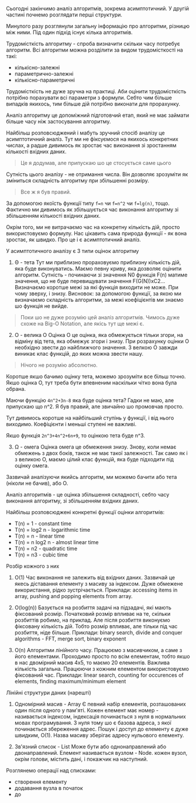 Сьогодні закінчимо аналіз алгоритмів, зокрема асимптотичний. У другій частині почнемо розглядати перші структури.

Минулого разу розглянули загальну інформацію про алгоритми, різницю між ними. Під один підхід існує кілька алгоритмів.

Трудомісткість алгоритму - спроба визначити скільки часу потребує алгоритм. Всі алгоритми можна розділити за видом трудомісткості на такі:
- кількісно-залежні
- параметрично-залежні
- кількісно-параметричні

Трудомісткість не дуже зручна на практиці. Аби оцінити трудомісткість потрібно порахувати всі параметри з формули. Себто чим більше випадків якихось, тим більше дій потрібно виконати для прорахунку.

Аналіз алгоритму це допоміжний підготовчий етап, який не має займати більше часу ніж застосування алгоритму.

Найбільш розповсюджений і мабуть зручний спосіб аналізу це асимптотичний аналіз. Тут ми не фіксуємося на якихось конкретних числах, а радше дивимось як зростає час виконання зі зростанням кількості вхідних даних.
> Це я додумав, але припускаю шо це стосується саме цього

Сутність цього аналізу - не отримання числа. Він дозволяє зрозуміти як зміниться складність алгоритму при збільшенні розміру.
> Все ж я був правий.

За допомогою якоїсть функції типу `f=n` чи `f=n^2` чи `f=lg(n)`, тощо. Фактично ми дивимось як збільшується час виконання алгоритму зі збільшенням кількості вхідних даних. 

Окрім того, ми не витрачаємо час на конкретну кількість дій, просто використовуємо формулу. Нас цікавить сама природа функції - як вона зростає, як швидко. Про це і є асимптотичний аналіз.

У асимптотичного аналізу є 3 типи оцінок алгоритму

1. Θ - тета
Тут ми приблизно прораховуємо приблизну кількість дій, яка буде виконуватись. Маємо певну криву, яка дозволяє оцінити алгоритм. Сутність - починаючи зі значення N0 функція F(n) матиме значення, що не буде перевищувати значення F(G(N))xC2... Визначаємо коротше межі за які функція виходити не може. При чому зверху, і знизу. Висновок: за допомогою функції, за якою ми визначаємо складність алгоритми, за межі коефіцієнтів ми знаємо шо функція не вийде. 
> Поки шо не дуже розумію цей аналіз алгоритмів. Чимось дуже схоже на Big-O Notation, але якісь тут ще межі є.

2. О - велика О
Оцінка О це оцінка, яка обмежується тільки згори, на відміну від тета, яка обмежує згори і знизу. При розрахунку оцінки О необхідно звести до найближчого значення. З велкою О завжди виникає клас функцій, до яких можна звести нашу. 
> Нічого не розумію абсолютно. 

Коротше якшо бачимо оцінку тета, можемо зрозуміти все більш точно. Якшо оцінка О, тут треба бути впевненим наскільки чітко вона була обрана. 

Маючи функцію `4n^2+3n-8` яка буде оцінка тета? Гадки не маю, але припускаю що n^2. Я був правий, але звичайно шо промовчав просто.

Тут дивимось коротше на найбільший ступінь у функції, і від нього виходимо. Коефіцієнти і меньші ступені не важливі.

Якшо функція `2n^3+4n^2+6n+9`, то оцінкою тета буде n^3. 

3. Ω - омега
Оцінка омега це обмеження знизу. Знову, коли немає обмежень з двох боків, також не має такої залежності. Так само як і з великою О, маємо цілий клас функцій, яка буде підходити під оцінку омега.

Зазвичай аналізуючи якийсь алгоритм, ми можемо бачити або тета (ніколи не бачив), або О.

Аналіз алгоритмів - це оцінка збільшення складності, себто часу виконання алгоритму, зі збільшенням вхідних даних. 

Найбільш розповсюджені конкретні функції оцінки алгоритмів:
- T(n) = 1 - constant time
- T(n) = log2 n - logarithmic time
- T(n) = n - linear time
- T(n) = n log2 n - almost linear time
- T(n) = n2 - quadratic time
- T(n) = n3 - cubic time

Розбір кожного з них
1. O(1)
Час виконання не залежить від вхідних даних. Зазвичай це якесь діставання елементу з масиву за індексом. Дуже обмежене використання, рідко зустрічається.
Приклади: accessing items in array, pushing and popping elements from array.

2. O(log(n))
Базується на розбиття задачі на підзадачі, які мають фіксований розмір. Початковий розмір впливає на те, скільки розбиттів робимо, на приклад. Але після розбиття виконуємо фіксовану кількість дій. Тобто розмір впливає, але тільки під час розбиття, ніде більше. 
Приклади: binary search, divide and conquer algorithms - FFT, merge sort, binary exponent

3. O(n)
Алгоритми лінійного часу. Працюємо з масивчиком, а саме з його елементами. Проходимо просто по всім елементам, тобто якшо в нас двомірний масив 4x5, то маємо 20 елементів. Важлива кількість загальна. Працюючи з кожним елементом використовуємо фіксований час. 
Приклади: linear search, counting for occurences of elements, finding maximum/minimum element

Лінійні структури даних (нарешті)

1. Одномірний масив - Array
Є певний набір елементів, розташованих один після одного у пам'яті. Кожен елемент має номер - називається індексом, індексація починається з нуля в нормальних мовах програмування. З нуля тому шо є базова адреса, з якої починається збереження адрес. Пошук і доступ до елементу є дуже швидким, O(1). Назва масиву зберігає адресу нульового елементу. 

2. Зв'язний список - List
Може бути або однонаправлений або двонаправлений. Елемент називається вузлом - Node. кожен вузол, окрім голови, містить дані, і покажчик на наступний. 

Розглянемо операції над списками:
- створення елементу
- додавання вузла в початок
- до